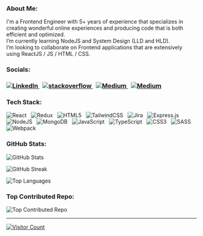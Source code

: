 <h3><strong>About Me:</strong></h3>
I'm a Frontend Engineer with 5+ years of experience that specializes in creating wonderful online experiences and producing code that is both efficient and optimized.<br>
I’m currently learning NodeJS and System Design (LLD and HLD).<br>
I’m looking to collaborate on Frontend applications that are extensively using ReactJS / JS / HTML / CSS.

<h3><strong>Socials:</strong></h3>
<h3>
<a href="https://www.linkedin.com/in/ajinkya-khandar/" target="_blank"> 
  <img src="https://img.icons8.com/color/48/linkedin.png" alt="LinkedIn" title="LinkedIn">
</a> &nbsp;
<a href="https://stackoverflow.com/users/7654190/ajinkya-khandar" target="_blank">
  <img src="https://img.icons8.com/color/48/stackoverflow.png" alt="stackoverflow" title="stackoverflow">
</a>&nbsp;
<a href="https://medium.com/@khandarajinkya" target="_blank">
  <img src="https://img.icons8.com/ios-filled/50/medium-logo.png" alt="Medium" title="Medium">
</a>&nbsp;
<a href="https://leetcode.com/u/KhandarAjinkya/" target="_blank">
  <img src="https://img.icons8.com/external-tal-revivo-color-tal-revivo/50/external-level-up-your-coding-skills-and-quickly-land-a-job-logo-color-tal-revivo.png" alt="Medium" title="Medium">
</a>
</h3>

<h3><strong>Tech Stack:</strong></h3> 
<div>
<img src="https://img.icons8.com/color/48/react-native.png" alt="React" title="React"/> &nbsp;
<img src="https://img.icons8.com/color/48/redux.png" alt="Redux" title="Redux"/> &nbsp;
<img src="https://img.icons8.com/color/48/html-5--v1.png" alt="HTML5" title="HTML5"/> &nbsp;
<img src="https://img.icons8.com/color/48/tailwindcss.png" alt="TailwindCSS" title="TailwindCSS"/> &nbsp;
<img src="https://img.icons8.com/color/48/jira.png" alt="Jira" title="Jira"/> &nbsp;
<img src="https://img.icons8.com/ios/50/express-js.png" alt="Express.js" title="Express.js"/> &nbsp;
<img src="https://img.icons8.com/fluency/48/node-js.png" alt="NodeJS" title="NodeJS"/> &nbsp;
<img src="https://img.icons8.com/color/48/mongo-db.png" alt="MongoDB" title="MongoDB"/> &nbsp;
<img src="https://img.icons8.com/color/48/javascript--v1.png" alt="JavaScript" title="JavaScript"/> &nbsp;
<img src="https://img.icons8.com/fluency/48/typescript--v1.png" alt="TypeScript" title="TypeScript"/> &nbsp;
<img src="https://img.icons8.com/color/48/css3.png" alt="CSS3" title="CSS3"/> &nbsp;
<img src="https://img.icons8.com/color/48/sass.png" alt="SASS" title="SASS"/> &nbsp;
<img src="https://img.icons8.com/external-tal-revivo-shadow-tal-revivo/50/external-webpack-a-module-bundler-its-main-purpose-is-to-bundle-javascript-files-for-usage-in-a-browser-logo-shadow-tal-revivo.png" alt="Webpack" title="Webpack"/>
</div>

<h3><strong>GitHub Stats:</strong></h3>
<img src="https://github-readme-stats.vercel.app/api?username=ajinkyakhandar&theme=radical&hide_border=false&include_all_commits=true&count_private=true" alt="GitHub Stats"/><br/>

<img src="https://github-readme-streak-stats.herokuapp.com/?user=ajinkyakhandar&theme=radical&hide_border=false" alt="GitHub Streak"/><br/>

<img src="https://github-readme-stats.vercel.app/api/top-langs/?username=ajinkyakhandar&theme=radical&hide_border=false&include_all_commits=true&count_private=true&layout=compact" alt="Top Languages"/><br/>

<h3><strong>Top Contributed Repo:</strong></h3>
<img src="https://github-contributor-stats.vercel.app/api?username=ajinkyakhandar&limit=5&theme=radical&combine_all_yearly_contributions=true" alt="Top Contributed Repo"/>

---
<a href="https://visitcount.itsvg.in">
  <img src="https://visitcount.itsvg.in/api?id=ajinkyakhandar&icon=5&color=0" alt="Visitor Count"/>
</a>
